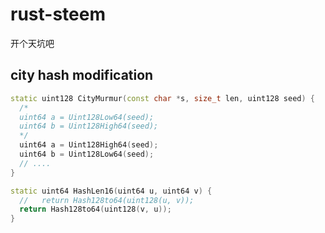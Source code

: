 # rust-steem

开个天坑吧

## city hash modification

```cpp
static uint128 CityMurmur(const char *s, size_t len, uint128 seed) {
  /*
  uint64 a = Uint128Low64(seed);
  uint64 b = Uint128High64(seed);
  */
  uint64 a = Uint128High64(seed);
  uint64 b = Uint128Low64(seed);
  // ....
}
```

```cpp
static uint64 HashLen16(uint64 u, uint64 v) {
  //   return Hash128to64(uint128(u, v));
  return Hash128to64(uint128(v, u));
}
```